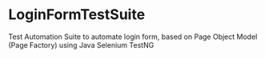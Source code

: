 # LoginFormTestSuite

Test Automation Suite to automate login form, based on Page Object Model (Page Factory) using 
  Java
  Selenium
  TestNG
  
  
